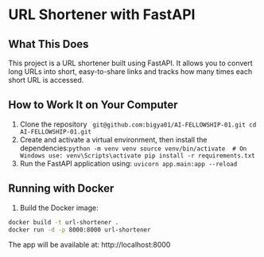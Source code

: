# URL Shortener with FastAPI

## What This Does

This project is a URL shortener built using FastAPI. It allows you to convert long URLs into short, easy-to-share links and tracks how many times each short URL is accessed.

## How to Work It on Your Computer
1. Clone the repository ```
git@github.com:bigya01/AI-FELLOWSHIP-01.git
cd AI-FELLOWSHIP-01.git```
3. Create and activate a virtual environment, then install the dependencies:```python -m venv venv
source venv/bin/activate  # On Windows use: venv\Scripts\activate
pip install -r requirements.txt```
4. Run the FastAPI application using: ```uvicorn app.main:app --reload```


## Running with Docker

1. Build the Docker image:

```bash
docker build -t url-shortener .
docker run -d -p 8000:8000 url-shortener
```
The app will be available at: http://localhost:8000


